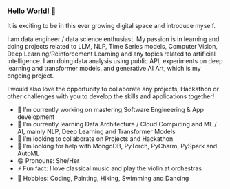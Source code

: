 ### Hello World! 👋

It is exciting to be in this ever growing digital space and introduce myself.

I am data engineer / data science enthusiast. My passion is in learning and doing projects related to LLM, NLP, Time Series models, Computer Vision, Deep Learning/Reinforcement Learning and any topics related to artificial intelligence. I am doing data analysis using public API, experiments on deep learning and transformer models, and generative AI Art, which is my ongoing project.

I would also love the opportunity to collaborate any projects, Hackathon or other challenges with you to develop the skills and applications together! 

- 🔭 I’m currently working on mastering Software Engineering & App development
- 🌱 I’m currently learning Data Architecture / Cloud Computing and ML / AI, mainly NLP, Deep Learning and Transformer Models
- 👯 I’m looking to collaborate on Projects and Hackathon
- 🤔 I’m looking for help with MongoDB, PyTorch, PyCharm, PySpark and AutoML
- 😄 Pronouns: She/Her
- ⚡ Fun fact: I love classical music and play the violin at orchestras
- :rocket: Hobbies: Coding, Painting, Hiking, Swimming and Dancing
